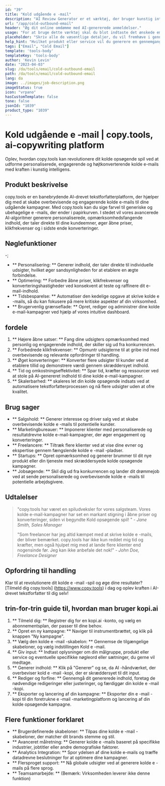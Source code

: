 ```yaml
---
id: "39"
title: "Kold udgående e -mail"
description: "AI Review Generator er et værktøj, der bruger kunstig intelligens til at skabe autentiske og overbevisende anmeldelser for produkter eller tjenester.  Spar tid og kræfter ved at generere realistiske, sammenhængende og engagerende anmeldelser baseret på et givet emne eller nøgleord for at forbedre din online tilstedeværelse og troværdighed."
url: "/app/cold-outbound-email"
header: "Øg dit online omdømme med AI-genererede anmeldelser."
usage: "For at bruge dette værktøj skal du blot indtaste det ønskede emne, nøgleord og nøglefunktioner i produktet eller tjenesten.  AI-gennemgangsgeneratoren opretter derefter en velstruktureret, unik og overbevisende gennemgang baseret på dit input."
placeholder: "Skriv alle de væsentlige detaljer, du vil fremhæve i gennemgangen, for eksempel: \ n \ n nøglepunkter: \ n \ n1.  Fremragende kundeservice \ n2.  Produkt af høj kvalitet \ n3.  Hurtig forsendelse \ n \ n nøgleord: kundeservice, produktkvalitet, forsendelse \ n \ n"
help_hint: "Hvilket produkt eller service vil du generere en gennemgang til?  Indtast nogle nøgleord relateret til emnet, og vi opretter en overbevisende gennemgang baseret på dit input.  Det anbefales at liste de vigtigste punkter, du vil fremhæve i gennemgangen."
tags: ["Email", "Cold Email"]
template: 'tools-body'
templateKey: 'tools-body'
author: 'Kevin Levin'
date: "2023-04-03"
slug: /da/tools/email/cold-outbound-email
path: /da/tools/email/cold-outbound-email
lang: da
image: ../images/job-description.png
imageStatus: true
icon: "vrpano"
hasCustomTemplate: false
tone: false
jsonId: "1039"
product_type: "1039"
---
```

# Kold udgående e -mail |  copy.tools, ai-copywriting platform

Oplev, hvordan copy.tools kan revolutionere dit kolde opsøgende spil ved at udforme personaliserede, engagerende og højtkonverterende kolde e-mails med kraften i kunstig intelligens.

## Produkt beskrivelse

copy.tools er en banebrydende AI-drevet tekstforfatterplatform, der hjælper dig med at skabe overbevisende og engagerende kolde e-mails til dine udgående kampagner.  Med copy.tools kan du sige farvel til generiske og ubehagelige e -mails, der ender i papirkurven.  I stedet vil vores avancerede AI-algoritmer generere personaliserede, opmærksomhedsfangende indhold, der taler direkte til dine kundeemner, øger åbne priser, klikfrekvenser og i sidste ende konverteringer.

## Nøglefunktioner

-;
 - ** Personalisering: ** Generer indhold, der taler direkte til individuelle udsigter, hvilket øger sandsynligheden for at etablere en ægte forbindelse.
 - ** Optimering: ** Forbedre åbne priser, klikfrekvenser og konverteringshastigheder ved konsekvent at teste og raffinere dit e-mail-indhold.
 - ** Tidsbesparelse: ** Automatiser den kedelige opgave at skrive kolde e -mails, så du kan fokusere på mere kritiske aspekter af din virksomhed.
 - ** Brugervenlig grænseflade: ** Opret, rediger og administrer dine kolde e-mail-kampagner ved hjælp af vores intuitive dashboard.

## fordele

1. ** Højere åbne satser: ** Fang dine udsigters opmærksomhed med personlig og engagerende indhold, der skiller sig ud fra konkurrencen.
 2. ** Forbedrede klikfrekvenser: ** Opmuntr udsigterne til at gribe ind med overbevisende og relevante opfordringer til handling.
 3. ** Øget konverteringer: ** Konverter flere udsigter til kunder ved at etablere tillid og demonstrere værdi gennem skræddersyet indhold.
 4. ** Tid og omkostningseffektivitet: ** Spar tid, kræfter og ressourcer ved at stole på AI-genereret indhold til dine kolde e-mail-kampagner.
 5. ** Skalerbarhed: ** skaleres let din kolde opsøgende indsats ved at automatisere tekstforfatterprocessen og nå flere udsigter uden at ofre kvalitet.

## Brug sager

- ** Salgshold: ** Generer interesse og driver salg ved at skabe overbevisende kolde e -mails til potentielle kunder.
 - ** Marketingbureauer: ** Imponerer klienter med personaliserede og resultatdrevne kolde e-mail-kampagner, der øger engagement og konverteringer.
 - ** Freelancere: ** Tiltræk flere klienter ved at vise dine evner og ekspertise gennem fængslende kolde e -mail -pladser.
 - ** Startups: ** Opret opmærksomhed og generer brummer til dit nye produkt eller din tjeneste med skræddersyede kolde opsøgende kampagner.
 - ** Jobsøgende: ** Skil dig ud fra konkurrencen og lander dit drømmejob ved at sende personaliserede og overbevisende kolde e -mails til potentielle arbejdsgivere.

## Udtalelser

> "copy.tools har været en spiludveksler for vores salgsteam. Vores kolde e-mail-kampagner har set en markant stigning i åbne priser og konverteringer, siden vi begyndte  Kold opsøgende spil! "  - _Jane Smith, Sales Manager_
 >
 > "Som freelancer har jeg altid kæmpet med at skrive kolde e -mails, der bliver bemærket. copy.tools har ikke kun reddet mig tid og kræfter, men også hjulpet mig med at lande flere klienter end nogensinde før. Jeg kan ikke anbefale det nok!"  - _John Doe, Freelance Designer_

## Opfordring til handling

Klar til at revolutionere dit kolde e -mail -spil og øge dine resultater?  [Tilmeld dig copy.tools] (https://www.copy.tools) i dag og oplev kraften i AI-drevet tekstforfatter til dig selv!

## trin-for-trin guide til, hvordan man bruger kopi.ai

1. ** Tilmeld dig: ** Registrer dig for en kopi.ai -konto, og vælg en abonnementsplan, der passer til dine behov.
 2. ** Opret en ny kampagne: ** Naviger til instrumentbrættet, og klik på knappen "Ny kampagne".
 3. ** Vælg den kolde e -mail -skabelon: ** Gennemse de tilgængelige skabeloner, og vælg indstillingen Kold e -mail.
 4. ** Giv input: ** Indtast oplysninger om din målgruppe, produkt eller service og eventuelle specifikke nøgleord eller sætninger, du gerne vil medtage.
 5. ** Generer indhold: ** Klik på "Generer" og se, da AI -håndværket, der overbeviser kold e -mail -kopi, der er skræddersyet til dit input.
 6. ** Rediger og forfine: ** Gennemgå dit genererede indhold, foretag de nødvendige redigeringer eller justeringer, og færdiggør din kolde e -mail -kopi.
 7. ** Eksporter og lancering af din kampagne: ** Eksporter din e -mail -kopi til din foretrukne e -mail -marketingplatform og lancering af din kolde opsøgende kampagne.

## Flere funktioner forklaret

- ** Brugerdefinerede skabeloner: ** Tilpas dine kolde e -mail -skabeloner, der matcher dit brands stemme og stil.
 - ** Avanceret målretning: ** Generer kolde e -mails baseret på specifikke industrier, jobtitler eller andre demografiske faktorer.
 - ** Analytics Integration: ** Spor ydelsen af ​​dine kolde e-mails og træffe datadrevne beslutninger for at optimere dine kampagner.
 - ** Flersproget support: ** Nå globale udsigter ved at generere kolde e -mails på flere sprog.
 - ** Teamsamarbejde: ** (Bemærk: Virksomheden leverer ikke denne funktion)
